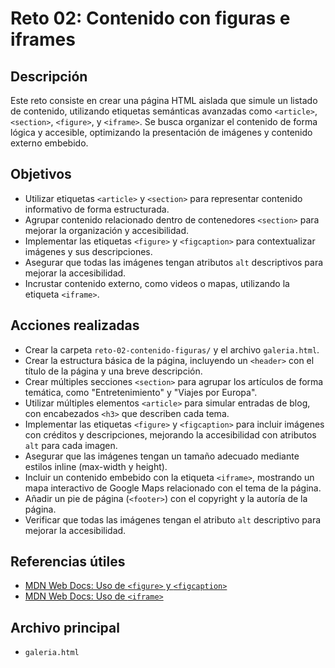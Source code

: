 # Reto 02: Contenido con figuras e iframes

## Descripción

Este reto consiste en crear una página HTML aislada que simule un listado de contenido, utilizando etiquetas semánticas avanzadas como `<article>`, `<section>`, `<figure>`, y `<iframe>`. Se busca organizar el contenido de forma lógica y accesible, optimizando la presentación de imágenes y contenido externo embebido.

## Objetivos

- Utilizar etiquetas `<article>` y `<section>` para representar contenido informativo de forma estructurada.
- Agrupar contenido relacionado dentro de contenedores `<section>` para mejorar la organización y accesibilidad.
- Implementar las etiquetas `<figure>` y `<figcaption>` para contextualizar imágenes y sus descripciones.
- Asegurar que todas las imágenes tengan atributos `alt` descriptivos para mejorar la accesibilidad.
- Incrustar contenido externo, como videos o mapas, utilizando la etiqueta `<iframe>`.

## Acciones realizadas

- Crear la carpeta `reto-02-contenido-figuras/` y el archivo `galeria.html`.
- Crear la estructura básica de la página, incluyendo un `<header>` con el título de la página y una breve descripción.
- Crear múltiples secciones `<section>` para agrupar los artículos de forma temática, como "Entretenimiento" y "Viajes por Europa".
- Utilizar múltiples elementos `<article>` para simular entradas de blog, con encabezados `<h3>` que describen cada tema.
- Implementar las etiquetas `<figure>` y `<figcaption>` para incluir imágenes con créditos y descripciones, mejorando la accesibilidad con atributos `alt` para cada imagen.
- Asegurar que las imágenes tengan un tamaño adecuado mediante estilos inline (max-width y height).
- Incluir un contenido embebido con la etiqueta `<iframe>`, mostrando un mapa interactivo de Google Maps relacionado con el tema de la página.
- Añadir un pie de página (`<footer>`) con el copyright y la autoría de la página.
- Verificar que todas las imágenes tengan el atributo `alt` descriptivo para mejorar la accesibilidad.

## Referencias útiles

- [MDN Web Docs: Uso de `<figure>` y `<figcaption>`](https://developer.mozilla.org/es/docs/Web/HTML/Element/figure)
- [MDN Web Docs: Uso de `<iframe>`](https://developer.mozilla.org/es/docs/Web/HTML/Element/iframe)

## Archivo principal

- `galeria.html`
